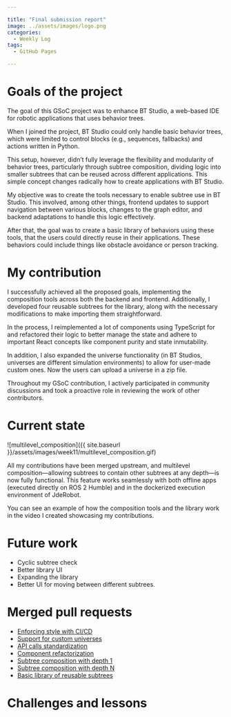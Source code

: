 ```yaml
---

title: "Final submission report"  
image: ../assets/images/logo.png  
categories:
  - Weekly Log  
tags:
  - GitHub Pages  

---
```


# Goals of the project

The goal of this GSoC project was to enhance BT Studio, a web-based IDE for robotic applications that uses behavior trees.

When I joined the project, BT Studio could only handle basic behavior trees, which were limited to control blocks (e.g., sequences, fallbacks) and actions written in Python.

This setup, however, didn’t fully leverage the flexibility and modularity of behavior trees, particularly through subtree composition, dividing logic into smaller subtrees that can be reused across different applications. This simple concept changes radically how to create applications with BT Studio. 

My objective was to create the tools necessary to enable subtree use in BT Studio. This involved, among other things, frontend updates to support navigation between various blocks, changes to the graph editor, and backend adaptations to handle this logic effectively.

After that, the goal was to create a basic library of behaviors using these tools, that the users could directly reuse in their applications. These behaviors could include things like obstacle avoidance or person tracking. 

# My contribution

I successfully achieved all the proposed goals, implementing the composition tools across both the backend and frontend. Additionally, I developed four reusable subtrees for the library, along with the necessary modifications to make importing them straightforward.

In the process, I reimplemented a lot of components using TypeScript for and refactored their logic to better manage the state and adhere to important React concepts like component purity and state inmutability.

In addition, I also expanded the universe functionality (in BT Studios, universes are different simulation environments) to allow for user-made custom ones. Now the users can upload a universe in a zip file. 

Throughout my GSoC contribution, I actively participated in community discussions and took a proactive role in reviewing the work of other contributors.

# Current state

![multilevel_composition]({{ site.baseurl }}/assets/images/week11/multilevel_composition.gif)

All my contributions have been merged upstream, and multilevel composition—allowing subtrees to contain other subtrees at any depth—is now fully functional. This feature works seamlessly with both offline apps (executed directly on ROS 2 Humble) and in the dockerized execution environment of JdeRobot. 

You can see an example of how the composition tools and the library work in the video I created showcasing my contributions. 

# Future work

* Cyclic subtree check
* Better library UI
* Expanding the library
* Better UI for moving between different subtrees. 

# Merged pull requests

* [Enforcing style with CI/CD](https://github.com/JdeRobot/bt-studio/pull/157)
* [Support for custom universes](https://github.com/JdeRobot/bt-studio/pull/144)
* [API calls standardization](https://github.com/JdeRobot/bt-studio/pull/174)
* [Component refactorization](https://github.com/JdeRobot/bt-studio/pull/190)
* [Subtree composition with depth 1](https://github.com/JdeRobot/bt-studio/pull/194)
* [Subtree composition with depth N](https://github.com/JdeRobot/bt-studio/pull/204)
* [Basic library of reusable subtrees](https://github.com/JdeRobot/bt-studio/pull/209)

# Challenges and lessons